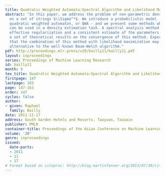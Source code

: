 ```yaml
---
title: Quadratic Weighted Automata:Spectral Algorithm and Likelihood Maximization
abstract: "In this paper, we address the problem of non-parametric density estimation
  on a set of strings $\\Sigma^*$. We introduce a probabilistic model - called
  quadratic weighted automaton, or QWA - and we present some methods which
  can be used in a density estimation task. A spectral analysis method leads to an
  effective regularization and a consistent estimate of the parameters. We provide
  a set of theoretical results on the convergence of this method. Experiments show
  that the combination of this method with likelihood maximization may be an interesting
  alternative to the well-known Baum-Welch algorithm."
pdf: http://proceedings.mlr.press/v20/bailly11/bailly11.pdf
layout: inproceedings
series: Proceedings of Machine Learning Research
id: bailly11
month: 0
tex_title: Quadratic Weighted Automata:Spectral Algorithm and Likelihood Maximization
firstpage: 147
lastpage: 163
page: 147-163
order: 147
cycles: false
author:
- given: Raphael
  family: Bailly
date: 2011-11-17
address: South Garden Hotels and Resorts, Taoyuan, Taiwain
publisher: PMLR
container-title: Proceedings of the Asian Conference on Machine Learning
volume: '20'
genre: inproceedings
issued:
  date-parts:
  - 2011
  - 11
  - 17
# Format based on citeproc: http://blog.martinfenner.org/2013/07/30/citeproc-yaml-for-bibliographies/
---
```


